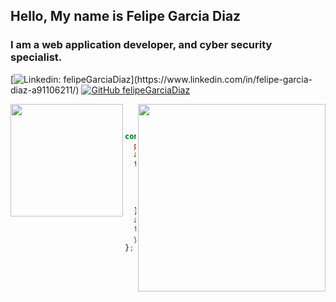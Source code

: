 <h2> Hello, My name is Felipe Garcia Diaz </h2>
<h3> I am a web application developer, and cyber security specialist.
</h3>


[![Linkedin: felipeGarciaDiaz](https://img.shields.io/badge/-felipeGarciaDiaz-blue?style=flat-square&logo=Linkedin&logoColor=white&link=[https://www.linkedin.com/in/felipe-garcia-diaz-a91106211/](https://www.linkedin.com/in/felipe-garcia-diaz-a91106211/))](https://www.linkedin.com/in/felipe-garcia-diaz-a91106211/)
[![GitHub felipeGarciaDiaz](https://img.shields.io/github/followers/felipeGarciaDiaz?label=follow&style=social)](https://github.com/felipeGarciaDiaz)

<img align="left" height="180em" src="https://github-readme-stats.vercel.app/api?username=felipeGarciaDiaz&show_icons=true&&count_private=true&include_all_commits=true&title_color=E96479&icon_color=4D455D&text_color=4D455D&border_color=D8D9CF&border_radius=10" />

 <img align="right" src="https://media.giphy.com/media/WUlplcMpOCEmTGBtBW/giphy.gif" width="300"/>
 <br />
 
 
 
```javascript

const felipe = {
  pronouns: "he" | "him",
  age: 23,
  tech: {
    languages: ["Javascript", "NodeJS", "PHP", "HTML5", "CSS3", "Python", "GDScript", ],
    frameworks: ["ReactJS", "ExpressJS", "Phaser3"],
    databases: ["MySQL", "MongoDB"],
    tools: ["Linux", "Git", "Kubernetes", "Godot", "Figma", "Photoshop"],
  },
  aboutMe: "I've loved computers since I was a kid. I am proud that I can say I've found my calling in life.",
  focus: ["Web Application Development", "Game Development", "Cyber Security"],
  yearsOfExperience: 5.00,
};
```
